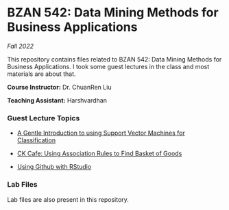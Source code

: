 # BZAN 542: Data Mining Methods for Business Applications

*Fall 2022*

This repository contains files related to BZAN 542: Data Mining Methods for Business Applications. I took some guest lectures in the class and most materials are about that.

**Course Instructor:** Dr. ChuanRen Liu

**Teaching Assistant:** Harshvardhan

### Guest Lecture Topics

- [A Gentle Introduction to using Support Vector Machines for Classification](https://www.harsh17.in/svm/)

- [CK Cafe: Using Association Rules to Find Basket of Goods](https://www.harsh17.in/ck-cafe/)

- [Using Github with RStudio](https://www.harsh17.in/using-github-with-rstudio/)

### Lab Files

Lab files are also present in this repository.
